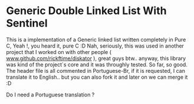 # Generic Double Linked List With Sentinel

This is a implementation of a Generic linked list written completely in Pure C, Yeah !, you heard it, pure C :D 
Nah, seriously, this was used in another project that I worked on with other people ( www.github.com/rickftime/diskator ), great guys btw.. anyway, this library was kind of the project`s core and it was throughly tested. So far, so good. The header file is all commented in Portuguese-Br, if it is requested, I can translate it to English.. but you can also fork it and later on we can merge it :D  

Do I need a Portuguese translation ?
